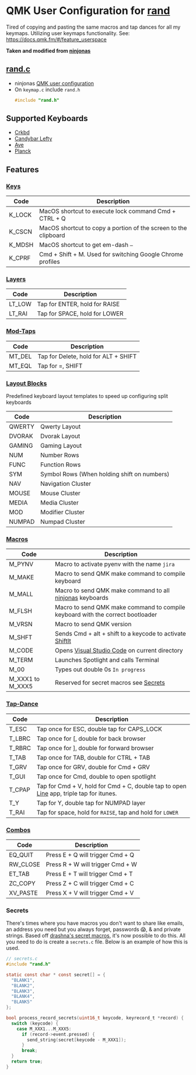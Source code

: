 # QMK User Configuration for [rand](https://github.com/randallhidajat/qmk_firmware)
Tired of copying and pasting the same macros and tap dances for all my keymaps. Utilizing user keymaps functionality.
See: https://docs.qmk.fm/#/feature_userspace

**Taken and modified from [ninjonas](https://github.com/qmk/qmk_firmware/tree/master/users/ninjonas)**

## [rand.c](rand.c)
- ninjonas [QMK user configuration](https://github.com/qmk/qmk_firmware/blob/master/docs/feature_userspace.md)
- On `keymap.c` include `rand.h`
  ```c
  #include "rand.h"
  ```

## Supported Keyboards
- [Crkbd ](../../keyboards/crkbd/keymaps/rand)
- [Candybar Lefty](../../keyboards/tkc/candybar/lefty/keymaps/rand)
- [Ave](../../keyboards/kingly_keys/ave/ortho/keymaps/rand)
- [Planck](../../keyboards/planck/keymaps/rand)

## Features
### [Keys](rand.h)
|Code | Description |
|---|---|
|K_LOCK | MacOS shortcut to execute lock command Cmd + CTRL + Q |
|K_CSCN | MacOS shortcut to copy a portion of the screen to the clipboard |
|K_MDSH | MacOS shortcut to get em-dash `–` |
|K_CPRF | Cmd + Shift + M. Used for switching Google Chrome profiles | 

### [Layers](rand.h)
|Code | Description |
|---|---|
|LT_LOW | Tap for ENTER, hold for RAISE |
|LT_RAI | Tap for SPACE, hold for LOWER |

### [Mod-Taps](ninjonas.h)
|Code | Description |
|---|---|
|MT_DEL | Tap for Delete, hold for ALT + SHIFT |
|MT_EQL | Tap for =, SHIFT |

### [Layout Blocks](ninjonas.h)
Predefined keyboard layout templates to speed up configuring split keyboards

|Code | Description |
|---|---|
|QWERTY | Qwerty Layout |
|DVORAK | Dvorak Layout |
|GAMING | Gaming Layout |
|NUM | Number Rows |
|FUNC | Function Rows |
|SYM | Symbol Rows \(When holding shift on numbers\) |
|NAV | Navigation Cluster |
|MOUSE | Mouse Cluster |
|MEDIA | Media Cluster |
|MOD | Modifier Cluster |
|NUMPAD | Numpad Cluster |

### [Macros](process_records.c)
|Code | Description |
|---|---|
|M_PYNV | Macro to activate pyenv with the name `jira` |
|M_MAKE | Macro to send QMK make command to compile keyboard |
|M_MALL | Macro to send QMK make command to all [ninjonas](#Supported%20Keyboards) keyboards |
|M_FLSH | Macro to send QMK make command to compile keyboard with the correct bootloader |
|M_VRSN | Macro to send QMK version |
|M_SHFT | Sends Cmd + alt + shift to a keycode to activate [ShiftIt](https://github.com/fikovnik/ShiftIt) |
|M_CODE | Opens [Visual Studio Code](https://code.visualstudio.com/) on current directory |
|M_TERM | Launches Spotlight and calls Terminal |
|M_00 | Types out double 0s `In progress`
|M_XXX1 to M_XXX5 | Reserved for secret macros see [Secrets](#secrets)  |

### [Tap-Dance](tap_dances.h)
|Code | Description |
|---|---|
|T_ESC | Tap once for ESC, double tap for CAPS_LOCK |
|T_LBRC | Tap once for [, double for back browser |
|T_RBRC | Tap once for ], double for forward browser |
|T_TAB | Tap once for TAB, double for CTRL + TAB |
|T_GRV | Tap once for GRV, double for Cmd + GRV |
|T_GUI | Tap once for Cmd, double to open spotlight |
|T_CPAP | Tap for Cmd + V, hold for Cmd + C, double tap to open [Line](https://line.me/en/) app, triple tap for itunes. |
|T_Y | Tap for Y, double tap for NUMPAD layer |
|T_RAI | Tap for space, hold for `RAISE`, tap and hold for `LOWER` |

### [Combos](combos.h)
|Code | Description |
|---|---|
|EQ_QUIT | Press E + Q will trigger Cmd + Q |
|RW_CLOSE | Press R + W will trigger Cmd + W|
|ET_TAB | Press E + T will trigger Cmd + T| 
|ZC_COPY | Press Z + C will trigger Cmd + C| 
|XV_PASTE | Press X + V will trigger Cmd + V| 

### Secrets
There's times where you have macros you don't want to share like emails, an address you need but you always forget, passwords 😱, & and private strings. Based off [drashna's secret macros](https://github.com/qmk/qmk_firmware/blob/master/users/drashna/readme_secrets.md), it's now possible to do this. All you need to do is create a `secrets.c` file. Below is an example of how this is used.

```c
// secrets.c
#include "rand.h"

static const char * const secret[] = {
  "BLANK1",
  "BLANK2",
  "BLANK3",
  "BLANK4",
  "BLANK5"
};

bool process_record_secrets(uint16_t keycode, keyrecord_t *record) {
  switch (keycode) {
    case M_XXX1...M_XXX5:
      if (record->event.pressed) {
        send_string(secret[keycode - M_XXX1]);
      }
      break;
  }
  return true;
}

```